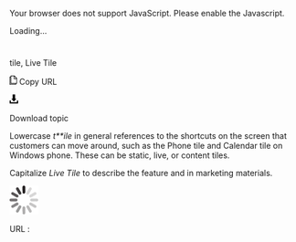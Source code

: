Your browser does not support JavaScript. Please enable the Javascript.

Loading...

# 

tile, Live Tile

![Copy URL](media/tile-live-tile/Copy.png)
Copy URL

![Download](media/tile-live-tile/Download.png)

Download topic

Lowercase *t**ile*
in general references to the shortcuts on the screen
that customers can move around, such as the Phone tile and Calendar
tile on Windows phone. These can be static, live, or content
tiles. 

Capitalize *Live Tile* to describe the feature and in marketing materials. 

![In progress](media/tile-live-tile/activity-large.gif)

URL :
